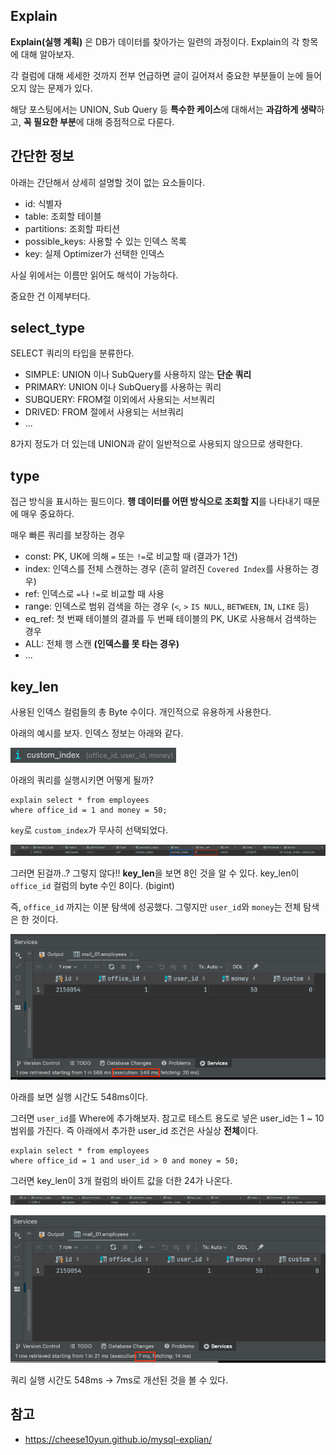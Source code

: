 ## Explain

**Explain(실행 계획)** 은 DB가 데이터를 찾아가는 일련의 과정이다. Explain의 각 항목에 대해 알아보자.

각 컬럼에 대해 세세한 것까지 전부 언급하면 글이 길어져서 중요한 부분들이 눈에 들어오지 않는 문제가 있다.

해당 포스팅에서는 UNION, Sub Query 등 **특수한 케이스**에 대해서는 **과감하게 생략**하고, **꼭 필요한 부분**에 대해 중점적으로 다룬다.

## 간단한 정보 

아래는 간단해서 상세히 설명할 것이 없는 요소들이다.

- id: 식별자
- table: 조회할 테이블
- partitions: 조회할 파티션
- possible_keys: 사용할 수 있는 인덱스 목록
- key: 실제 Optimizer가 선택한 인덱스

사실 위에서는 이름만 읽어도 해석이 가능하다.

중요한 건 이제부터다.

## select_type

SELECT 쿼리의 타입을 분류한다.
- SIMPLE: UNION 이나 SubQuery를 사용하지 않는 **단순 쿼리**
- PRIMARY: UNION 이나 SubQuery를 사용하는 쿼리
- SUBQUERY: FROM절 이외에서 사용되는 서브쿼리
- DRIVED: FROM 절에서 사용되는 서브쿼리
- ...

8가지 정도가 더 있는데 UNION과 같이 일반적으로 사용되지 않으므로 생략한다.

## type

접근 방식을 표시하는 필드이다. **행 데이터를 어떤 방식으로 조회할 지**를 나타내기 때문에 매우 중요하다.

매우 빠른 쿼리를 보장하는 경우

- const: PK, UK에 의해 `=` 또는 `!=`로 비교할 때 (결과가 1건)
- index: 인덱스를 전체 스캔하는 경우 (흔히 알려진 `Covered Index`를 사용하는 경우)
- ref: 인덱스로 `=`나 `!=`로 비교할 때 사용
- range: 인덱스로 범위 검색을 하는 경우 (`<`, `>` `IS NULL`, `BETWEEN`, `IN`, `LIKE` 등)
- eq_ref: 첫 번째 테이블의 결과를 두 번째 테이블의 PK, UK로 사용해서 검색하는 경우
- ALL: 전체 행 스캔 **(인덱스를 못 타는 경우)**
- ...

## key_len

사용된 인덱스 컬럼들의 총 Byte 수이다. 개인적으로 유용하게 사용한다.

아래의 예시를 보자. 인덱스 정보는 아래와 같다. 

![img.png](img.png)

아래의 쿼리를 실행시키면 어떻게 될까?

```mysql
explain select * from employees
where office_id = 1 and money = 50;
```

`key`로 `custom_index`가 무사히 선택되었다.

![img_1.png](img_1.png)

그러면 된걸까..? 그렇지 않다!! **key_len**을 보면 8인 것을 알 수 있다. key_len이 `office_id` 컬럼의 byte 수인 8이다. (bigint)

즉, `office_id` 까지는 이분 탐색에 성공했다. 그렇지만 `user_id`와 `money`는 전체 탐색은 한 것이다.

![img_2.png](img_2.png)

아래를 보면 실행 시간도 548ms이다.

그러면 `user_id`를 Where에 추가해보자. 참고로 테스트 용도로 넣은 user_id는 1 ~ 10 범위를 가진다. 즉 아래에서 추가한 user_id 조건은 사실상 **전체**이다.

```mysql
explain select * from employees
where office_id = 1 and user_id > 0 and money = 50;
```

그러면 key_len이 3개 컬럼의 바이트 값을 더한 24가 나온다.

![img_3.png](img_3.png)

![img_4.png](img_4.png)

쿼리 실행 시간도 548ms -> 7ms로 개선된 것을 볼 수 있다.

## 참고

- https://cheese10yun.github.io/mysql-explian/